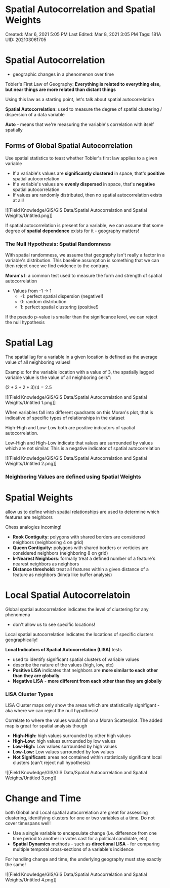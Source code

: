 # Spatial Autocorrelation and Spatial Weights

Created: Mar 6, 2021 5:05 PM
Last Edited: Mar 8, 2021 3:05 PM
Tags: 181A
UID: 202103061705

# Spatial Autocorrelation

- geographic changes in a phenomenon over time

Tobler's First Law of Geography: **Everything is related to everything else, but near things are more related than distant things**

Using this law as a starting point, let's talk about spatial autocorrelation

**Spatial Autocorrelation:** used to measure the degree of spatial clustering / dispersion of a data variable

**Auto** - means that we're measuring the variable's correlation with itself spatially

## Forms of Global Spatial Autocorrelation

Use spatial statistics to teast whether Tobler's first law applies to a given variable

- If a variable's values are **significantly clustered** in space, that's **positive** spatial autocorrelation
- If a variable's values are **evenly dispersed** in space, that's **negative** spatial autocorrelation
- If values are randomly distributed, then no spatial autocorrelation exists at all!

![[Field Knowledge/GIS/GIS Data/Spatial Autocorrelation and Spatial Weights/Untitled.png]]

If spatial autocorrelation is present for a variable, we can assume that some degree of **spatial dependence** exists for it - geography matters!

### The Null Hypothesis: Spatial Randomness

With spatial randomness, we assume that geography isn't really a factor in a variable's distribution. This baseline assumption is something that we can then reject once we find evidence to the contrary.

**Moran's I**: a common test used to measure the form and strength of spatial autocorrelation

- Values from -1 → 1
    - -1: perfect spatial dispersion (negative!)
    - 0: random distribution
    - 1: perfect spatial clustering (positive!)

If the pseudo p-value is smaller than the significance level, we can reject the null hypothesis

# Spatial Lag

The spatial lag for a variable in a given location is defined as the average value of all neighboring values!

Example: for the variable location with a value of 3, the spatially lagged variable value is the value of all neighboring cells":

$(2+3+2+3)/4 = 2.5$

![[Field Knowledge/GIS/GIS Data/Spatial Autocorrelation and Spatial Weights/Untitled 1.png]]

When variables fall into different quadrants on this Moran's plot, that is indicative of specific types of relationships in the dataset

High-High and Low-Low both are positive indicators of spatial autocorrelation. 

Low-High and High-Low indicate that values are surrounded by values which are not similar. This is a negative indicator of spatial autocorrelation

![[Field Knowledge/GIS/GIS Data/Spatial Autocorrelation and Spatial Weights/Untitled 2.png]]

### Neighboring Values are defined using Spatial Weights

# Spatial Weights

allow us to define which spatial relationships are used to determine which features are neighbors

Chess analogies incoming!

- **Rook Contiguity**: polygons with shared borders are considered neighbors (neighboring 4 on grid)
- **Queen Contiguity:** polygons with shared borders or verticies are considered neighbors (neighboring 8 on grid)
- **k-Nearest Neighbors**: formally treat a defined number of a feature's nearest neighbors as neighbors
- **Distance threshold:** treat all features within a given distance of a feature as neighbors (kinda like buffer analysis)

# Local Spatial Autocorrelatoin

Global spatial autocorrelation indicates the level of clustering for any phenomena

- don't allow us to see specific locations!

Local spatial autocorrelation indicates the locations of specific clusters geographically!

**Local Indicators of Spatial Autocorrelation (LISA)** tests

- used to identify significant spatial clusters of variable values
- describe the nature of the values (high, low, etc)
- **Positive LISA** indicates that neighbors are **more similar to each other than they are globally**
- **Negative LISA** - **more different from each other than they are globally**

### LISA Cluster Types

LISA Cluster maps only show the areas which are statistically signifigant - aka where we can reject the null hypothesis!

Correlate to where the values would fall on a Moran Scatterplot. The added map is great for spatial analysis though

- **High-High:** high values surrounded by other high values
- **High-Low:** high values surrounded by low values
- **Low-High:** Low values surrounded by high values
- **Low-Low:** Low values surrounded by low values
- **Not Significant:** areas not contained within statistically significant local clusters (can't reject null hypothesis)

![[Field Knowledge/GIS/GIS Data/Spatial Autocorrelation and Spatial Weights/Untitled 3.png]]

# Change and Time

both Global and Local spatial autocorrelation are great for assessing clustering, identifying clusters for one or two variables at a time. Do not cover timespans well!

- Use a single variable to encapsulate change (i.e. difference from one time period to another in votes cast for a political candidate, etc)
- **Spatial Dynamics** methods - such as **directional LISA** - for comparing multiple temporal cross-sections of a variable's incidence

For handling change and time, the underlying geography must stay exactly the same!

![[Field Knowledge/GIS/GIS Data/Spatial Autocorrelation and Spatial Weights/Untitled 4.png]]